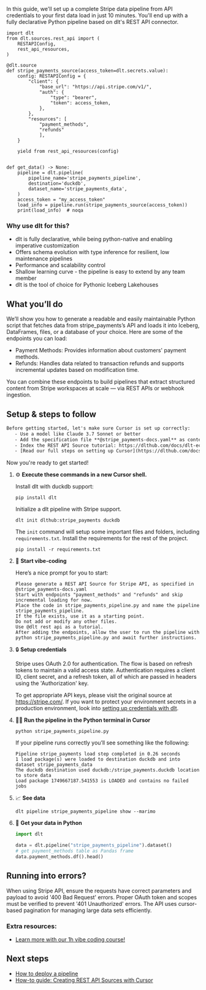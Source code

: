 In this guide, we'll set up a complete Stripe data pipeline from API credentials to your first data load in just 10 minutes. You'll end up with a fully declarative Python pipeline based on dlt's REST API connector.

```python-outcome
import dlt
from dlt.sources.rest_api import (
    RESTAPIConfig,
    rest_api_resources,
)

@dlt.source
def stripe_payments_source(access_token=dlt.secrets.value):
    config: RESTAPIConfig = {
        "client": {
            "base_url": "https://api.stripe.com/v1/",
            "auth": {
                "type": "bearer",
                "token": access_token,
            },
        },
        "resources": [
            "payment_methods",
            "refunds"
            ],
    }

    yield from rest_api_resources(config)


def get_data() -> None:
    pipeline = dlt.pipeline(
        pipeline_name='stripe_payments_pipeline',
        destination='duckdb',
        dataset_name='stripe_payments_data', 
    )
    access_token = "my_access_token"
    load_info = pipeline.run(stripe_payments_source(access_token))
    print(load_info)  # noqa
```

### Why use dlt for this?

- dlt is fully declarative, while being python-native and enabling imperative customization
- Offers schema evolution with type inference for resilient, low maintenance pipelines
- Performance and scalability control
- Shallow learning curve - the pipeline is easy to extend by any team member
- dlt is the tool of choice for Pythonic Iceberg Lakehouses

## What you’ll do

We’ll show you how to generate a readable and easily maintainable Python script that fetches data from stripe_payments’s API and loads it into Iceberg, DataFrames, files, or a database of your choice. Here are some of the endpoints you can load:

- Payment Methods: Provides information about customers' payment methods.
- Refunds: Handles data related to transaction refunds and supports incremental updates based on modification time.

You can combine these endpoints to build pipelines that extract structured content from Stripe workspaces at scale — via REST APIs or webhook ingestion.

## Setup & steps to follow

```default
Before getting started, let's make sure Cursor is set up correctly:
   - Use a model like Claude 3.7 Sonnet or better
   - Add the specification file **@stripe_payments-docs.yaml** as context
   - Index the REST API Source tutorial: https://dlthub.com/docs/dlt-ecosystem/verified-sources/rest_api/ and add it to context as **@dlt rest api**
   - [Read our full steps on setting up Cursor](https://dlthub.com/docs/dlt-ecosystem/llm-tooling/cursor-restapi#23-configuring-cursor-with-documentation)
```

Now you're ready to get started! 

1. ⚙️ **Execute these commands in a new Cursor shell.**
    
    Install dlt with duckdb support:
    ```shell
    pip install dlt
    ```

    Initialize a dlt pipeline with Stripe support.
    ```shell
    dlt init dlthub:stripe_payments duckdb
    ```

    The `init` command will setup some important files and folders, including `requirements.txt`. Install the requirements for the rest of the project.
    ```shell
    pip install -r requirements.txt
    ```
    
2. 🤠 **Start vibe-coding**
    
    Here’s a nice prompt for you to start: 
    
    ```prompt
    Please generate a REST API Source for Stripe API, as specified in @stripe_payments-docs.yaml 
    Start with endpoints "payment_methods" and "refunds" and skip incremental loading for now. 
    Place the code in stripe_payments_pipeline.py and name the pipeline stripe_payments_pipeline. 
    If the file exists, use it as a starting point. 
    Do not add or modify any other files. 
    Use @dlt rest api as a tutorial. 
    After adding the endpoints, allow the user to run the pipeline with python stripe_payments_pipeline.py and await further instructions.
    ```

    
3. 🔒 **Setup credentials** 
    
    Stripe uses OAuth 2.0 for authentication. The flow is based on refresh tokens to maintain a valid access state. Authentication requires a client ID, client secret, and a refresh token, all of which are passed in headers using the 'Authorization' key.
    
    To get appropriate API keys, please visit the original source at https://stripe.com/.
    If you want to protect your environment secrets in a production environment, look into [setting up credentials with dlt](https://dlthub.com/docs/walkthroughs/add_credentials).
    
4. 🏃‍♀️ **Run the pipeline in the Python terminal in Cursor**
    
    ```shell
    python stripe_payments_pipeline.py
    ```
    
    If your pipeline runs correctly you’ll see something like the following:
    
    ```shell
    Pipeline stripe_payments load step completed in 0.26 seconds
    1 load package(s) were loaded to destination duckdb and into dataset stripe_payments_data
    The duckdb destination used duckdb:/stripe_payments.duckdb location to store data
    Load package 1749667187.541553 is LOADED and contains no failed jobs
    ```
    
5. 📈 **See data**
    
    ```shell
    dlt pipeline stripe_payments_pipeline show --marimo
    ```
    
6. 🐍 **Get your data in Python**
    
    ```python
    import dlt

   data = dlt.pipeline("stripe_payments_pipeline").dataset()
   # get payment_methods table as Pandas frame
   data.payment_methods.df().head()
    ```

## Running into errors?

When using Stripe API, ensure the requests have correct parameters and payload to avoid '400 Bad Request' errors. Proper OAuth token and scopes must be verified to prevent '401 Unauthorized' errors. The API uses cursor-based pagination for managing large data sets efficiently.

### Extra resources:

- [Learn more with our 1h vibe coding course!](https://www.youtube.com/watch?v=GGid70rnJuM)

## Next steps

- [How to deploy a pipeline](https://dlthub.com/docs/walkthroughs/deploy-a-pipeline)
- [How-to guide: Creating REST API Sources with Cursor](https://dlthub.com/docs/dlt-ecosystem/llm-tooling/cursor-restapi)
